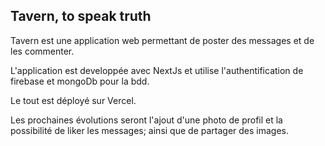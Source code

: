 ## Tavern, to speak truth
Tavern est une application web permettant de poster des messages et de les commenter.

L'application est developpée avec NextJs et utilise l'authentification de firebase et mongoDb pour la bdd.

Le tout est déployé sur Vercel.

Les prochaines évolutions seront l'ajout d'une photo de profil et la possibilité de liker les messages; ainsi que de partager des images.